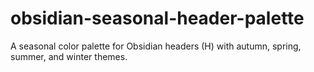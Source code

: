 # obsidian-seasonal-header-palette
A seasonal color palette for Obsidian headers (H) with autumn, spring, summer, and winter themes.
